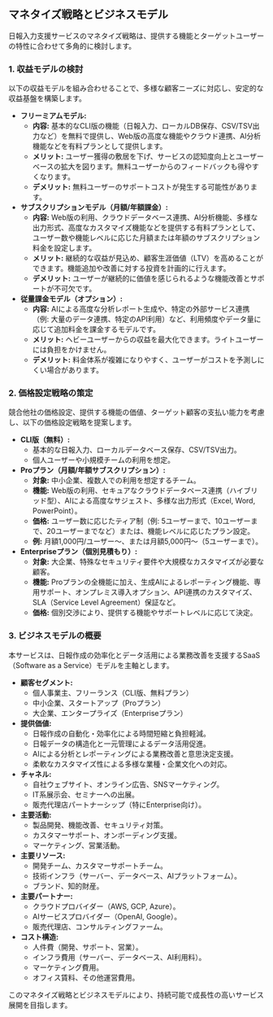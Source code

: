 ## マネタイズ戦略とビジネスモデル

日報入力支援サービスのマネタイズ戦略は、提供する機能とターゲットユーザーの特性に合わせて多角的に検討します。

### 1. 収益モデルの検討

以下の収益モデルを組み合わせることで、多様な顧客ニーズに対応し、安定的な収益基盤を構築します。

*   **フリーミアムモデル:**
    *   **内容:** 基本的なCLI版の機能（日報入力、ローカルDB保存、CSV/TSV出力など）を無料で提供し、Web版の高度な機能やクラウド連携、AI分析機能などを有料プランとして提供します。
    *   **メリット:** ユーザー獲得の敷居を下げ、サービスの認知度向上とユーザーベースの拡大を図ります。無料ユーザーからのフィードバックも得やすくなります。
    *   **デメリット:** 無料ユーザーのサポートコストが発生する可能性があります。
*   **サブスクリプションモデル（月額/年額課金）:**
    *   **内容:** Web版の利用、クラウドデータベース連携、AI分析機能、多様な出力形式、高度なカスタマイズ機能などを提供する有料プランとして、ユーザー数や機能レベルに応じた月額または年額のサブスクリプション料金を設定します。
    *   **メリット:** 継続的な収益が見込め、顧客生涯価値（LTV）を高めることができます。機能追加や改善に対する投資を計画的に行えます。
    *   **デメリット:** ユーザーが継続的に価値を感じられるような機能改善とサポートが不可欠です。
*   **従量課金モデル（オプション）:**
    *   **内容:** AIによる高度な分析レポート生成や、特定の外部サービス連携（例: 大量のデータ連携、特定のAPI利用）など、利用頻度やデータ量に応じて追加料金を課金するモデルです。
    *   **メリット:** ヘビーユーザーからの収益を最大化できます。ライトユーザーには負担をかけません。
    *   **デメリット:** 料金体系が複雑になりやすく、ユーザーがコストを予測しにくい場合があります。

### 2. 価格設定戦略の策定

競合他社の価格設定、提供する機能の価値、ターゲット顧客の支払い能力を考慮し、以下の価格設定戦略を提案します。

*   **CLI版（無料）:**
    *   基本的な日報入力、ローカルデータベース保存、CSV/TSV出力。
    *   個人ユーザーや小規模チームの利用を想定。
*   **Proプラン（月額/年額サブスクリプション）:**
    *   **対象:** 中小企業、複数人での利用を想定するチーム。
    *   **機能:** Web版の利用、セキュアなクラウドデータベース連携（ハイブリッド型）、AIによる高度なサジェスト、多様な出力形式（Excel, Word, PowerPoint）。
    *   **価格:** ユーザー数に応じたティア制（例: 5ユーザーまで、10ユーザーまで、20ユーザーまでなど）または、機能レベルに応じたプラン設定。
    *   **例:** 月額1,000円/ユーザー〜、または月額5,000円〜（5ユーザーまで）。
*   **Enterpriseプラン（個別見積もり）:**
    *   **対象:** 大企業、特殊なセキュリティ要件や大規模なカスタマイズが必要な顧客。
    *   **機能:** Proプランの全機能に加え、生成AIによるレポーティング機能、専用サポート、オンプレミス導入オプション、API連携のカスタマイズ、SLA（Service Level Agreement）保証など。
    *   **価格:** 個別交渉により、提供する機能やサポートレベルに応じて決定。

### 3. ビジネスモデルの概要

本サービスは、日報作成の効率化とデータ活用による業務改善を支援するSaaS（Software as a Service）モデルを主軸とします。

*   **顧客セグメント:**
    *   個人事業主、フリーランス（CLI版、無料プラン）
    *   中小企業、スタートアップ（Proプラン）
    *   大企業、エンタープライズ（Enterpriseプラン）
*   **提供価値:**
    *   日報作成の自動化・効率化による時間短縮と負担軽減。
    *   日報データの構造化と一元管理によるデータ活用促進。
    *   AIによる分析とレポーティングによる業務改善と意思決定支援。
    *   柔軟なカスタマイズ性による多様な業種・企業文化への対応。
*   **チャネル:**
    *   自社ウェブサイト、オンライン広告、SNSマーケティング。
    *   IT系展示会、セミナーへの出展。
    *   販売代理店パートナーシップ（特にEnterprise向け）。
*   **主要活動:**
    *   製品開発、機能改善、セキュリティ対策。
    *   カスタマーサポート、オンボーディング支援。
    *   マーケティング、営業活動。
*   **主要リソース:**
    *   開発チーム、カスタマーサポートチーム。
    *   技術インフラ（サーバー、データベース、AIプラットフォーム）。
    *   ブランド、知的財産。
*   **主要パートナー:**
    *   クラウドプロバイダー（AWS, GCP, Azure）。
    *   AIサービスプロバイダー（OpenAI, Google）。
    *   販売代理店、コンサルティングファーム。
*   **コスト構造:**
    *   人件費（開発、サポート、営業）。
    *   インフラ費用（サーバー、データベース、AI利用料）。
    *   マーケティング費用。
    *   オフィス賃料、その他運営費用。

このマネタイズ戦略とビジネスモデルにより、持続可能で成長性の高いサービス展開を目指します。


